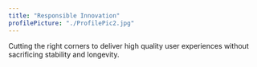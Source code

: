 ```yaml
---
title: "Responsible Innovation"
profilePicture: "./ProfilePic2.jpg"
---
```


Cutting the right corners to deliver high quality user experiences without sacrificing stability and longevity.
